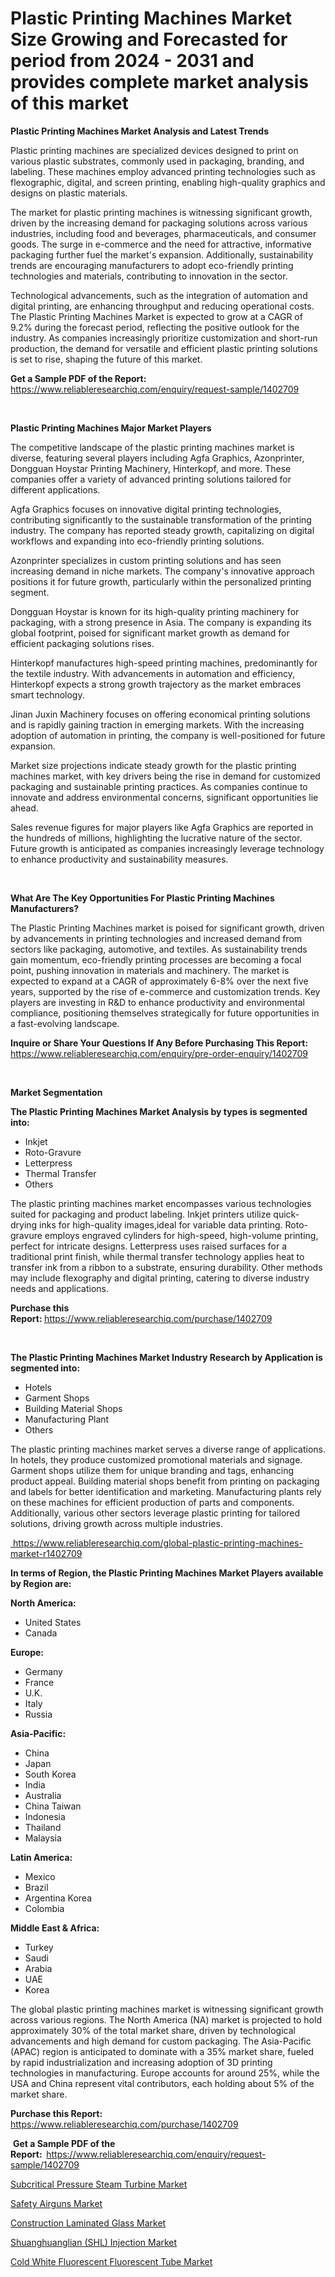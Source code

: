 <p><h1>Plastic Printing Machines Market Size Growing and Forecasted for period from 2024 - 2031 and provides complete market analysis of this market</h1></p><p><strong>Plastic Printing Machines Market Analysis and Latest Trends</strong></p>
<p><p>Plastic printing machines are specialized devices designed to print on various plastic substrates, commonly used in packaging, branding, and labeling. These machines employ advanced printing technologies such as flexographic, digital, and screen printing, enabling high-quality graphics and designs on plastic materials.</p><p>The market for plastic printing machines is witnessing significant growth, driven by the increasing demand for packaging solutions across various industries, including food and beverages, pharmaceuticals, and consumer goods. The surge in e-commerce and the need for attractive, informative packaging further fuel the market's expansion. Additionally, sustainability trends are encouraging manufacturers to adopt eco-friendly printing technologies and materials, contributing to innovation in the sector.</p><p>Technological advancements, such as the integration of automation and digital printing, are enhancing throughput and reducing operational costs. The Plastic Printing Machines Market is expected to grow at a CAGR of 9.2% during the forecast period, reflecting the positive outlook for the industry. As companies increasingly prioritize customization and short-run production, the demand for versatile and efficient plastic printing solutions is set to rise, shaping the future of this market.</p></p>
<p><strong>Get a Sample PDF of the Report:&nbsp;</strong> <a href="https://www.reliableresearchiq.com/enquiry/request-sample/1402709?utm_campaign=1732&utm_medium=2&utm_source=Github&utm_content=ia&utm_term=23102024&utm_id=plastic-printing-machines">https://www.reliableresearchiq.com/enquiry/request-sample/1402709</a></p>
<p>&nbsp;</p>
<p><strong>Plastic Printing Machines Major Market Players</strong></p>
<p><p>The competitive landscape of the plastic printing machines market is diverse, featuring several players including Agfa Graphics, Azonprinter, Dongguan Hoystar Printing Machinery, Hinterkopf, and more. These companies offer a variety of advanced printing solutions tailored for different applications.</p><p>Agfa Graphics focuses on innovative digital printing technologies, contributing significantly to the sustainable transformation of the printing industry. The company has reported steady growth, capitalizing on digital workflows and expanding into eco-friendly printing solutions.</p><p>Azonprinter specializes in custom printing solutions and has seen increasing demand in niche markets. The company's innovative approach positions it for future growth, particularly within the personalized printing segment.</p><p>Dongguan Hoystar is known for its high-quality printing machinery for packaging, with a strong presence in Asia. The company is expanding its global footprint, poised for significant market growth as demand for efficient packaging solutions rises.</p><p>Hinterkopf manufactures high-speed printing machines, predominantly for the textile industry. With advancements in automation and efficiency, Hinterkopf expects a strong growth trajectory as the market embraces smart technology.</p><p>Jinan Juxin Machinery focuses on offering economical printing solutions and is rapidly gaining traction in emerging markets. With the increasing adoption of automation in printing, the company is well-positioned for future expansion.</p><p>Market size projections indicate steady growth for the plastic printing machines market, with key drivers being the rise in demand for customized packaging and sustainable printing practices. As companies continue to innovate and address environmental concerns, significant opportunities lie ahead.</p><p>Sales revenue figures for major players like Agfa Graphics are reported in the hundreds of millions, highlighting the lucrative nature of the sector. Future growth is anticipated as companies increasingly leverage technology to enhance productivity and sustainability measures.</p></p>
<p>&nbsp;</p>
<p><strong>What Are The Key Opportunities For Plastic Printing Machines Manufacturers?</strong></p>
<p><p>The Plastic Printing Machines market is poised for significant growth, driven by advancements in printing technologies and increased demand from sectors like packaging, automotive, and textiles. As sustainability trends gain momentum, eco-friendly printing processes are becoming a focal point, pushing innovation in materials and machinery. The market is expected to expand at a CAGR of approximately 6-8% over the next five years, supported by the rise of e-commerce and customization trends. Key players are investing in R&D to enhance productivity and environmental compliance, positioning themselves strategically for future opportunities in a fast-evolving landscape.</p></p>
<p><strong>Inquire or Share Your Questions If Any Before Purchasing This Report:</strong> <a href="https://www.reliableresearchiq.com/enquiry/pre-order-enquiry/1402709?utm_campaign=1732&utm_medium=2&utm_source=Github&utm_content=ia&utm_term=23102024&utm_id=plastic-printing-machines">https://www.reliableresearchiq.com/enquiry/pre-order-enquiry/1402709</a></p>
<p>&nbsp;</p>
<p><strong>Market Segmentation</strong></p>
<p><strong>The Plastic Printing Machines Market Analysis by types is segmented into:</strong></p>
<p><ul><li>Inkjet</li><li>Roto-Gravure</li><li>Letterpress</li><li>Thermal Transfer</li><li>Others</li></ul></p>
<p><p>The plastic printing machines market encompasses various technologies suited for packaging and product labeling. Inkjet printers utilize quick-drying inks for high-quality images,ideal for variable data printing. Roto-gravure employs engraved cylinders for high-speed, high-volume printing, perfect for intricate designs. Letterpress uses raised surfaces for a traditional print finish, while thermal transfer technology applies heat to transfer ink from a ribbon to a substrate, ensuring durability. Other methods may include flexography and digital printing, catering to diverse industry needs and applications.</p></p>
<p><strong>Purchase this Report:&nbsp;</strong><a href="https://www.reliableresearchiq.com/purchase/1402709?utm_campaign=1732&utm_medium=2&utm_source=Github&utm_content=ia&utm_term=23102024&utm_id=plastic-printing-machines">https://www.reliableresearchiq.com/purchase/1402709</a></p>
<p>&nbsp;</p>
<p><strong>The Plastic Printing Machines Market Industry Research by Application is segmented into:</strong></p>
<p><ul><li>Hotels</li><li>Garment Shops</li><li>Building Material Shops</li><li>Manufacturing Plant</li><li>Others</li></ul></p>
<p><p>The plastic printing machines market serves a diverse range of applications. In hotels, they produce customized promotional materials and signage. Garment shops utilize them for unique branding and tags, enhancing product appeal. Building material shops benefit from printing on packaging and labels for better identification and marketing. Manufacturing plants rely on these machines for efficient production of parts and components. Additionally, various other sectors leverage plastic printing for tailored solutions, driving growth across multiple industries.</p></p>
<p><a href="https://www.reliableresearchiq.com/global-plastic-printing-machines-market-r1402709?utm_campaign=1732&utm_medium=2&utm_source=Github&utm_content=ia&utm_term=23102024&utm_id=plastic-printing-machines">&nbsp;https://www.reliableresearchiq.com/global-plastic-printing-machines-market-r1402709</a></p>
<p><strong>In terms of Region, the Plastic Printing Machines Market Players available by Region are:</strong></p>
<p>
    <p> <strong> North America: </strong>
        <ul>
            <li>United States</li>
            <li>Canada</li>
        </ul>
        </p> 
    <p> <strong> Europe: </strong>
        <ul>
            <li>Germany</li>
            <li>France</li>
            <li>U.K.</li>
            <li>Italy</li>
            <li>Russia</li>
        </ul>
        </p> 
    <p> <strong> Asia-Pacific: </strong>
        <ul>
            <li>China</li>
            <li>Japan</li>
            <li>South Korea</li>
            <li>India</li>
            <li>Australia</li>
            <li>China Taiwan</li>
            <li>Indonesia</li>
            <li>Thailand</li>
            <li>Malaysia</li>
        </ul>
        </p> 
    <p> <strong> Latin America: </strong>
        <ul>
            <li>Mexico</li>
            <li>Brazil</li>
            <li>Argentina Korea</li>
            <li>Colombia</li>
        </ul>
        </p> 
    <p> <strong> Middle East & Africa: </strong>
        <ul>
            <li>Turkey</li>
            <li>Saudi</li>
            <li>Arabia</li>
            <li>UAE</li>
            <li>Korea</li>
        </ul>
    </p>
    </p>
<p><p>The global plastic printing machines market is witnessing significant growth across various regions. The North America (NA) market is projected to hold approximately 30% of the total market share, driven by technological advancements and high demand for custom packaging. The Asia-Pacific (APAC) region is anticipated to dominate with a 35% market share, fueled by rapid industrialization and increasing adoption of 3D printing technologies in manufacturing. Europe accounts for around 25%, while the USA and China represent vital contributors, each holding about 5% of the market share.</p></p>
<p><strong>Purchase this Report: </strong><a href="https://www.reliableresearchiq.com/purchase/1402709?utm_campaign=1732&utm_medium=2&utm_source=Github&utm_content=ia&utm_term=23102024&utm_id=plastic-printing-machines">https://www.reliableresearchiq.com/purchase/1402709</a></p>
<p>&nbsp;<strong>Get a Sample PDF of the Report:&nbsp;&nbsp;</strong><a href="https://www.reliableresearchiq.com/enquiry/request-sample/1402709?utm_campaign=1732&utm_medium=2&utm_source=Github&utm_content=ia&utm_term=23102024&utm_id=plastic-printing-machines">https://www.reliableresearchiq.com/enquiry/request-sample/1402709</a></p>
<p><strong></strong></p>
<p><p><a href="https://www.linkedin.com/pulse/strategic-market-insights-navigating-global-subcritical-pressure-u96zf?utm_campaign=1732&utm_medium=2&utm_source=Github&utm_content=ia&utm_term=23102024&utm_id=plastic-printing-machines">Subcritical Pressure Steam Turbine Market</a></p><p><a href="https://www.linkedin.com/pulse/sustainability-trends-safety-airguns-industry-market-implications-oi6uf?utm_campaign=1732&utm_medium=2&utm_source=Github&utm_content=ia&utm_term=23102024&utm_id=plastic-printing-machines">Safety Airguns Market</a></p><p><a href="https://www.linkedin.com/pulse/global-construction-laminated-glass-nexus-sector-confluences-y8wgf?utm_campaign=1732&utm_medium=2&utm_source=Github&utm_content=ia&utm_term=23102024&utm_id=plastic-printing-machines">Construction Laminated Glass Market</a></p><p><a href="https://www.linkedin.com/pulse/market-insights-global-shuanghuanglian-shl-injection-pdrbc?utm_campaign=1732&utm_medium=2&utm_source=Github&utm_content=ia&utm_term=23102024&utm_id=plastic-printing-machines">Shuanghuanglian (SHL) Injection Market</a></p><p><a href="https://www.linkedin.com/pulse/global-cold-white-fluorescent-tube-97-cagr-forecast-2024-2031-b3jqf?utm_campaign=1732&utm_medium=2&utm_source=Github&utm_content=ia&utm_term=23102024&utm_id=plastic-printing-machines">Cold White Fluorescent Fluorescent Tube Market</a></p></p>